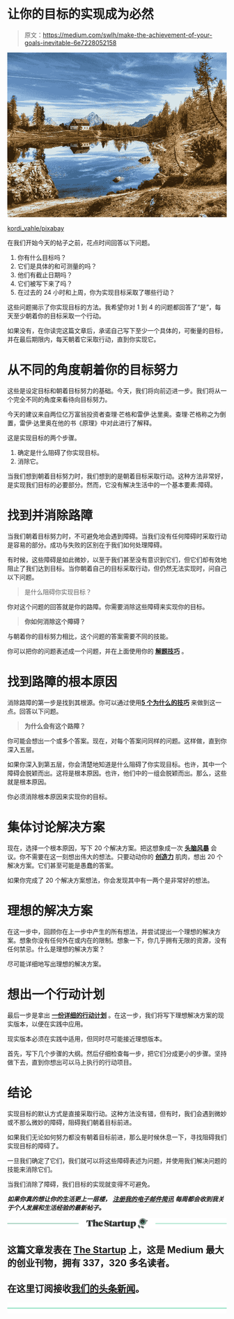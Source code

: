 # 让你的目标的实现成为必然

> 原文：<https://medium.com/swlh/make-the-achievement-of-your-goals-inevitable-6e7228052158>

![](img/cd22c8a5464c183a88b179fb202f0902.png)

[kordi_vahle/pixabay](https://pixabay.com/en/dolomites-mountains-italy-alpine-3416134/)

在我们开始今天的帖子之前，花点时间回答以下问题。

1.  你有什么目标吗？
2.  它们是具体的和可测量的吗？
3.  他们有截止日期吗？
4.  它们被写下来了吗？
5.  在过去的 24 小时和上周，你为实现目标采取了哪些行动？

这些问题揭示了你实现目标的方法。我希望你对 1 到 4 的问题都回答了“是”，每天至少朝着你的目标采取一个行动。

如果没有，在你读完这篇文章后，承诺自己写下至少一个具体的，可衡量的目标，并在最后期限内，每天朝着它采取行动，直到你实现它。

# 从不同的角度朝着你的目标努力

这些是设定目标和朝着目标努力的基础。今天，我们将向前迈进一步。我们将从一个完全不同的角度来看待向目标努力。

今天的建议来自两位亿万富翁投资者查理·芒格和雷伊·达里奥。查理·芒格称之为倒置，雷伊·达里奥在他的书《原理》中对此进行了解释。

这是实现目标的两个步骤。

1.  确定是什么阻碍了你实现目标。
2.  消除它。

当我们想到朝着目标努力时，我们想到的是朝着目标采取行动。这种方法非常好，是实现我们目标的必要部分。然而，它没有解决生活中的一个基本要素:障碍。

# 找到并消除路障

当我们朝着目标努力时，不可避免地会遇到障碍。当我们没有任何障碍时采取行动是容易的部分。成功与失败的区别在于我们如何处理障碍。

有时候，这些障碍是如此微妙，以至于我们甚至没有意识到它们，但它们却有效地阻止了我们达到目标。当你朝着自己的目标采取行动，但仍然无法实现时，问自己以下问题。

> 是什么阻碍你实现目标？

你对这个问题的回答就是你的路障。你需要消除这些障碍来实现你的目标。

> **你如何消除这个障碍？**

与朝着你的目标努力相比，这个问题的答案需要不同的技能。

你可以把你的问题表述成一个问题，并在上面使用你的 [**解题技巧**](https://ideavisionaction.com/tag/problem-solving/) 。

# 找到路障的根本原因

消除路障的第一步是找到其根源。你可以通过使用[**5 个为什么的技巧**](https://ideavisionaction.com/personal-development/this-is-the-only-way-to-solve-problems/) 来做到这一点。回答以下问题。

> **为什么会有这个路障？**

你可能会想出一个或多个答案。现在，对每个答案问同样的问题。这样做，直到你深入五层。

如果你深入到第五层，你会清楚地知道是什么阻碍了你实现目标。也许，其中一个障碍会脱颖而出。这将是根本原因。也许，他们中的一组会脱颖而出。那么，这些就是根本原因。

你必须消除根本原因来实现你的目标。

# 集体讨论解决方案

现在，选择一个根本原因，写下 20 个解决方案。把这想象成一次 [**头脑风暴**](https://ideavisionaction.com/personal-development/one-habit-that-can-turn-around-your-life/) 会议。你不需要在这一刻想出伟大的想法。只要动动你的 [**创造力**](https://ideavisionaction.com/creativity/how-to-overcome-your-limiting-beliefs-around-creativity/) 肌肉，想出 20 个解决方案。它们甚至可能是愚蠢的答案。

如果你完成了 20 个解决方案想法，你会发现其中有一两个是非常好的想法。

# 理想的解决方案

在这一步中，回顾你在上一步中产生的所有想法，并尝试提出一个理想的解决方案。想象你没有任何外在或内在的限制。想象一下，你几乎拥有无限的资源，没有任何禁忌。什么是理想的解决方案？

尽可能详细地写出理想的解决方案。

# 想出一个行动计划

最后一步是拿出 [**一份详细的行动计划**](https://ideavisionaction.com/personal-development/an-analytical-way-to-making-decisions-and-solving-problems/) 。在这一步，我们将写下理想解决方案的现实版本，以便在实践中应用。

现实版本必须在实践中适用，但同时尽可能接近理想版本。

首先，写下几个步骤的大纲。然后仔细检查每一步，把它们分成更小的步骤。坚持做下去，直到你想出可以马上执行的行动项目。

# 结论

实现目标的默认方式是直接采取行动。这种方法没有错，但有时，我们会遇到微妙或不那么微妙的障碍，阻碍我们朝着目标前进。

如果我们无论如何努力都没有朝着目标前进，那么是时候休息一下，寻找阻碍我们实现目标的障碍了。

一旦我们确定了它们，我们就可以将这些障碍表述为问题，并使用我们解决问题的技能来消除它们。

当我们消除了障碍，我们目标的实现就变得不可避免。

***如果你真的想让你的生活更上一层楼，*** [***注册我的电子邮件简讯***](https://ideavisionaction.com/email-newsletter/) ***每周都会收到我关于个人发展和生活经验的最新帖子。***

[![](img/308a8d84fb9b2fab43d66c117fcc4bb4.png)](https://medium.com/swlh)

## 这篇文章发表在 [The Startup](https://medium.com/swlh) 上，这是 Medium 最大的创业刊物，拥有 337，320 多名读者。

## 在这里订阅接收[我们的头条新闻](http://growthsupply.com/the-startup-newsletter/)。

[![](img/b0164736ea17a63403e660de5dedf91a.png)](https://medium.com/swlh)